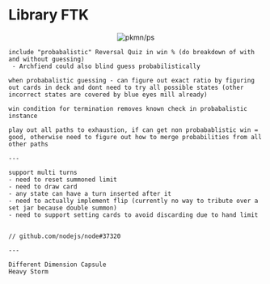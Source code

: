 # Library FTK

<p align="center">
  <img alt="pkmn/ps" src="https://user-images.githubusercontent.com/117249/134454031-9836e216-8cb5-4648-a288-dde569e9fca3.png" />
</p>

```
include "probabalistic" Reversal Quiz in win % (do breakdown of with and without guessing)
 - Archfiend could also blind guess probabilistically

when probabalistic guessing - can figure out exact ratio by figuring out cards in deck and dont need to try all possible states (other incorrect states are covered by blue eyes mill already)

win condition for termination removes known check in probabalistic instance

play out all paths to exhaustion, if can get non probabablistic win = good, otherwise need to figure out how to merge probabilities from all other paths

---

support multi turns
- need to reset summoned limit
- need to draw card
- any state can have a turn inserted after it
- need to actually implement flip (currently no way to tribute over a set jar because double summon)
- need to support setting cards to avoid discarding due to hand limit


// github.com/nodejs/node#37320

---

Different Dimension Capsule
Heavy Storm
```
